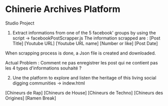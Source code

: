 # Chinerie Archives Platform 
Studio Project


1. Extract informations from one of the 5 facebook' groups by using the script -> facebookPostScrapper.js
The information scrapped are : 
[Post Title]
[Youtube URL]
[Youtube URL name]
[Number or like]
[Post Date]

When scrapping process is done, a Json file is created and downloaded.

Actual Problem : Comment ne pas enregistrer les post qui ne contient pas les 4 types d'informations souhaité ? 





2. Une the platform to explore and listen the heritage of this living social digging communities 
-> indew.html

[Chineurs de Rap]
[Chineurs de House] 
[Chineurs de Techno]
[Chineurs des Origines]
[Ramen Break]

